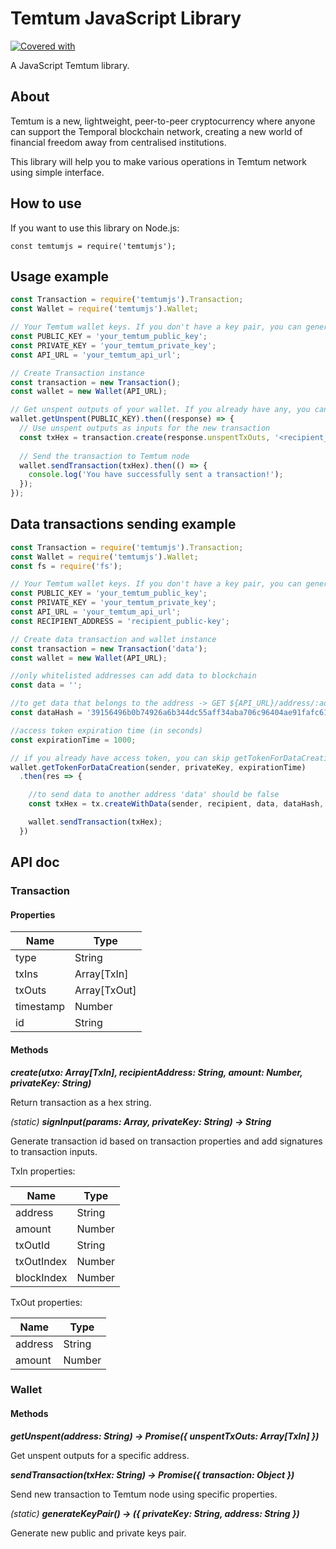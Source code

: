# Temtum JavaScript Library

[![Covered with][jest-icon]][jest-link]

A JavaScript Temtum library.

## About

Temtum is a new, lightweight, peer-to-peer cryptocurrency where anyone can support the Temporal blockchain network, creating a new world of financial freedom away from centralised institutions.

This library will help you to make various operations in Temtum network using simple interface.

## How to use

If you want to use this library on Node.js:

```
const temtumjs = require('temtumjs');
```

## Usage example

```javascript
const Transaction = require('temtumjs').Transaction;
const Wallet = require('temtumjs').Wallet;

// Your Temtum wallet keys. If you don't have a key pair, you can generate one using Wallet.generateKeyPair method
const PUBLIC_KEY = 'your_temtum_public_key';
const PRIVATE_KEY = 'your_temtum_private_key';
const API_URL = 'your_temtum_api_url';

// Create Transaction instance
const transaction = new Transaction();
const wallet = new Wallet(API_URL);

// Get unspent outputs of your wallet. If you already have any, you can add it using Transaction.addInput method
wallet.getUnspent(PUBLIC_KEY).then((response) => {
  // Use unspent outputs as inputs for the new transaction
  const txHex = transaction.create(response.unspentTxOuts, '<recipient_address>', <amount>, PRIVATE_KEY);
  
  // Send the transaction to Temtum node
  wallet.sendTransaction(txHex).then(() => {
    console.log('You have successfully sent a transaction!');
  });
});
```

## Data transactions sending example

```javascript
const Transaction = require('temtumjs').Transaction;
const Wallet = require('temtumjs').Wallet;
const fs = require('fs');

// Your Temtum wallet keys. If you don't have a key pair, you can generate one using Wallet.generateKeyPair method
const PUBLIC_KEY = 'your_temtum_public_key';
const PRIVATE_KEY = 'your_temtum_private_key';
const API_URL = 'your_temtum_api_url';
const RECIPIENT_ADDRESS = 'recipient_public-key';

// Create data transaction and wallet instance
const transaction = new Transaction('data');
const wallet = new Wallet(API_URL);

//only whitelisted addresses can add data to blockchain
const data = '';

//to get data that belongs to the address -> GET ${API_URL}/address/:address/data
const dataHash = '39156496b0b74926a6b344dc55aff34aba706c96404ae91fafc61314e15c1470';

//access token expiration time (in seconds)
const expirationTime = 1000;

// if you already have access token, you can skip getTokenForDataCreation function call
wallet.getTokenForDataCreation(sender, privateKey, expirationTime)
  .then(res => {

    //to send data to another address 'data' should be false
    const txHex = tx.createWithData(sender, recipient, data, dataHash, privateKey, res.body.token);

    wallet.sendTransaction(txHex);
  })

```

## API doc

### Transaction

#### Properties

|Name|Type|
|----|----|
|type|String|
|txIns|Array[TxIn]|
|txOuts|Array[TxOut]|
|timestamp|Number|
|id|String|

#### Methods

**_create(utxo: Array[TxIn], recipientAddress: String, amount: Number, privateKey: String)_**

Return transaction as a hex string.

*(static)* **_signInput(params: Array, privateKey: String) -> String_**

Generate transaction id based on transaction properties and add signatures to transaction inputs.

TxIn properties:

|Name|Type|
|----|----|
|address|String|
|amount|Number|
|txOutId|String|
|txOutIndex|Number|
|blockIndex|Number|

TxOut properties:

|Name|Type|
|----|----|
|address|String|
|amount|Number|

### Wallet

#### Methods

**_getUnspent(address: String) -> Promise({ unspentTxOuts: Array[TxIn] })_**

Get unspent outputs for a specific address.

**_sendTransaction(txHex: String) -> Promise({ transaction: Object })_**

Send new transaction to Temtum node using specific properties.

*(static)* **_generateKeyPair() -> ({ privateKey: String, address: String })_**

Generate new public and private keys pair.

[jest-icon]: https://img.shields.io/badge/Covered%20with-Jest-brightgreen.svg

[jest-link]: https://jestjs.io/

[npm-link]: https://www.npmjs.com/package/temtumjs

